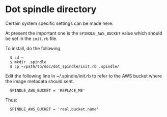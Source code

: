 # Dot spindle directory

Certain system specific settings can be made here.

At present the important one is the `SPINDLE_AWS_BUCKET` value which should be
set in the `init.rb` file.

To install, do the following

      $ cd ~
      $ mkdir .spindle
      $ cp ~/path/to/doc/dot_spindle/init.rb .spindle/

Edit the following line in ~/.spindle/init.rb to refer to the AWS bucket where
the image metadata should sent.

      SPINDLE_AWS_BUCKET = 'REPLACE_ME'

Thus:

      SPINDLE_AWS_BUCKET = 'real.bucket.name'

